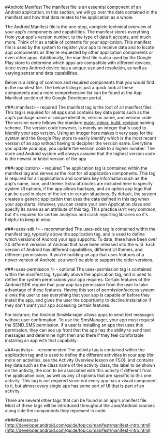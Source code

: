 #Android Manifest
The manifest file is an essential component of an Android application. In this section, we will go over the data contained in the manifest and how that data relates to the application as a whole.

The Android Manifest file is the one-stop, complete technical overview of your app's components and capabilities. The manifest stores everything from your app's version number, to the type of data it accepts, and much more. Think of it as a table of contents for your application. This manifest file is used by the system to register your app to receive data and to locate app components as they're requested by other application components or even other apps. Additionally, the manifest file is also used by the Google Play store to determine which apps are compatible with different devices, since every Android device has a unique size and resolution, as well as varying sensor and data capabilities.

Below is a listing of common and required components that you would find in the manifest file. The below listing is just a quick look at these components and a more comprehensive list can be found at the App Manifest section of the Google Developer portal.

###&lt;manifest&gt; - required
The manifest tag is the root of all manifest files. This tag is required for all apps and contains key data points such as the app's package name or unique identifier, version name, and version code. The version name follows the standard [major, minor, build, revision](http://en.wikipedia.org/wiki/Software_versioning) naming scheme. The version code however, is merely an integer that's used to identify your app version. Using an integer here makes it very easy for the system and the Google Play store to easily identify which is the most recent version of an app without having to decipher the version name. Everytime you update your app, you update the version code to a higher number. The store and Android system will always assume that the highest version code is the newest or latest version of the app.

###&lt;application&gt; - required
The application tag is contained within the manifest tag and serves as the root for all application components. This tag is required for all applications and contains key information such as the app's name, icon, and theme. Extra attributes are included here to specify system UI options, if the app allows backups, and an option app logo that can be used in place of the icon in certain situations. By default, the system creates a generic application that uses the data defined in this tag when your app starts. However, you can create your own Application class and specify its name as an attribute of this tag. This practice isn't very common, but it's required for certain analytics and crash reporting libraries so it's helpful to keep in mind.

###&lt;uses-sdk /&gt; - recommended
The uses-sdk tag is contained within the manifest tag, typically above the application tag, and is used to define which versions of Android your app supports. To date, there have been over 20 different versions of Android that have been released into the wild. Each version of Android has different capabilities, different UI themes, and different permissions. If you're building an app that uses features of a newer version of Android, you won't be able to support the older versions.

###&lt;uses-permission /&gt; - optional
The uses-permission tag is contained within the manifest tag, typically above the application tag, and is used to define the system permissions your app requires. Certain features of the Android SDK require that your app has permission from the user to take advantage of these features. Having this sort of permission/access system allows the user to see everything that your app is capable of before they install the app, and gives the user the opportunity to decline installation if they don't want your app accessing certain features. 

For instance, the Android SmsManager allows apps to send text messages without user confirmation. To use the SmsManager, your app must request the SEND_SMS permission. If a user is installing an app that uses this permission, they can see up front that the app has the ability to send text messages and determine right then and there if they feel comfortable installing an app with that capability.

###&lt;activity&gt; - recommended
The activity tag is contained within the application tag and is used to define the different activities in your app (for more on activities, see the Activity Overview lesson on FSO), and contains key data such as the class name of the activity class, the label to be shown on the activity, the icon to be associated with this activity if different from the application icon, as well as any UI options that are specific to this one activity. This tag is not required since not every app has a visual component to it, but almost every single app has some sort of UI that is part of an activity.

There are several other tags that can be found in an app's manifest file. Most of these tags will be introduced throughout the Java/Android courses along side the components they represent in code.

####References
[http://developer.android.com/guide/topics/manifest/manifest-intro.html](http://developer.android.com/guide/topics/manifest/manifest-intro.html)
